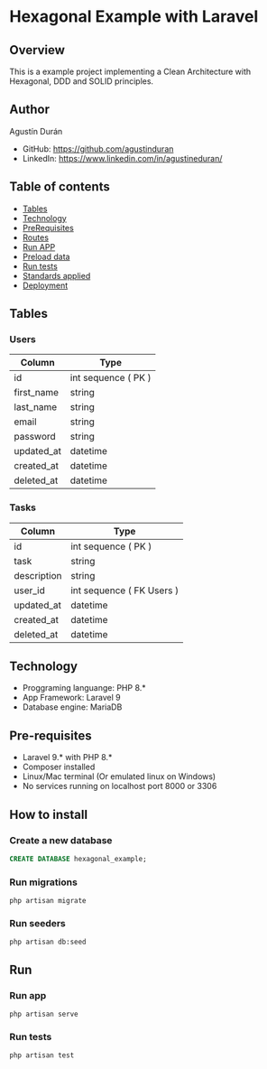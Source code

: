 # Hexagonal Example with Laravel

## Overview
This is a example project implementing a Clean Architecture with Hexagonal, DDD and SOLID principles.

## Author

Agustín Durán

- GitHub: https://github.com/agustinduran
- LinkedIn: https://www.linkedin.com/in/agustineduran/

## Table of contents

- [Tables](#Tables)
- [Technology](#Technology)
- [PreRequisites](#Pre-requisites)
- [Routes](#Routes)
- [Run APP](#Run-APP)
- [Preload data](#Preload-data)
- [Run tests](#Run-tests)
- [Standards applied](#Standards-applied)
- [Deployment](#Deployment)

## Tables

### Users

Column | Type
------ | ----
id | int sequence ( PK )
first_name | string
last_name | string
email | string
password | string
updated_at | datetime
created_at | datetime
deleted_at | datetime

### Tasks
Column | Type
------ | ----
id | int sequence ( PK )
task | string
description | string
user_id | int sequence ( FK Users )
updated_at | datetime
created_at | datetime
deleted_at | datetime

## Technology

* Proggraming languange: PHP 8.*
* App Framework: Laravel 9
* Database engine: MariaDB

## Pre-requisites

* Laravel 9.* with PHP 8.*
* Composer installed
* Linux/Mac terminal (Or emulated linux on Windows)
* No services running on localhost port 8000 or 3306

## How to install

### Create a new database
```sql
CREATE DATABASE hexagonal_example;
```

### Run migrations
```
php artisan migrate
```

### Run seeders
```
php artisan db:seed
```

## Run

### Run app
```
php artisan serve
```

### Run tests
```
php artisan test
```